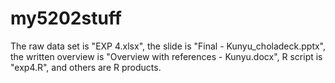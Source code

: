 # my5202stuff
The raw data set is "EXP 4.xlsx", the slide is "Final - Kunyu_choladeck.pptx", the written overview is "Overview with references - Kunyu.docx", R script is "exp4.R", and others are R products.
